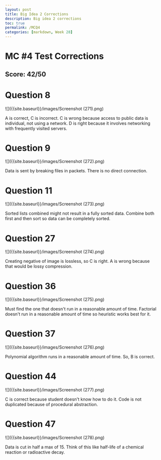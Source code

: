 ```yaml
---
layout: post
title: Big Idea 2 Corrections
description: Big idea 2 corrections
toc: true
permalink: /MCQ4
categories: [markdown, Week 28]
---
```


# MC #4 Test Corrections
## Score: 42/50

# Question 8

![]({{site.baseurl}}/images/Screenshot (271).png)

A is correct, C is incorrect. C is wrong because access to public data is individual, not using a network. D is right because it involves networking with frequently visited servers.

# Question 9

![]({{site.baseurl}}/images/Screenshot (272).png)

Data is sent by breaking files in packets. There is no direct connection.

# Question 11

![]({{site.baseurl}}/images/Screenshot (273).png)

Sorted lists combined might not result in a fully sorted data. Combine both first and then sort so data can be completely sorted.

# Question 27

![]({{site.baseurl}}/images/Screenshot (274).png)

Creating negative of image is lossless, so C is right. A is wrong because that would be lossy compression.

# Question 36

![]({{site.baseurl}}/images/Screenshot (275).png)

Must find the one that doesn't run in a reasonable amount of time. Factorial doesn't run in a reasonable amount of time so heuristic works best for it.

# Question 37

![]({{site.baseurl}}/images/Screenshot (276).png)

Polynomial algorithm runs in a reasonable amount of time. So, B is correct.

# Question 44

![]({{site.baseurl}}/images/Screenshot (277).png)

C is correct because student doesn't know how to do it. Code is not duplicated because of procedural abstraction.

# Question 47

![]({{site.baseurl}}/images/Screenshot (278).png)

Data is cut in half a max of 15. Think of this like half-life of a chemical reaction or radioactive decay.

